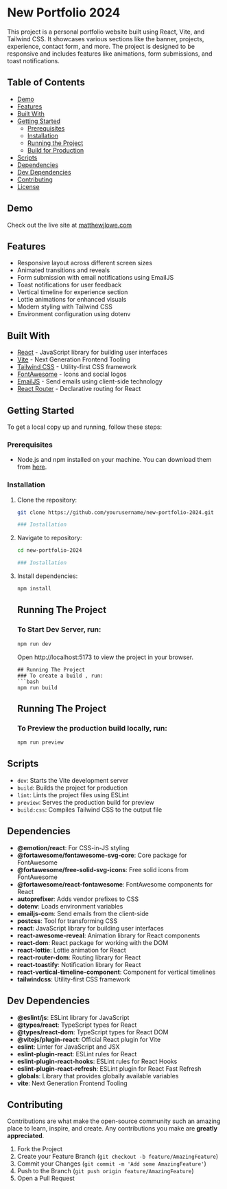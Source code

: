 # New Portfolio 2024

This project is a personal portfolio website built using React, Vite, and Tailwind CSS. It showcases various sections like the banner, projects, experience, contact form, and more. The project is designed to be responsive and includes features like animations, form submissions, and toast notifications.

## Table of Contents
- [Demo](#demo)
- [Features](#features)
- [Built With](#built-with)
- [Getting Started](#getting-started)
  - [Prerequisites](#prerequisites)
  - [Installation](#installation)
  - [Running the Project](#running-the-project)
  - [Build for Production](#build-for-production)
- [Scripts](#scripts)
- [Dependencies](#dependencies)
- [Dev Dependencies](#dev-dependencies)
- [Contributing](#contributing)
- [License](#license)

## Demo
Check out the live site at [matthewjlowe.com](https://matthewjlowe.com)

## Features
- Responsive layout across different screen sizes
- Animated transitions and reveals
- Form submission with email notifications using EmailJS
- Toast notifications for user feedback
- Vertical timeline for experience section
- Lottie animations for enhanced visuals
- Modern styling with Tailwind CSS
- Environment configuration using dotenv

## Built With
- [React](https://reactjs.org/) - JavaScript library for building user interfaces
- [Vite](https://vitejs.dev/) - Next Generation Frontend Tooling
- [Tailwind CSS](https://tailwindcss.com/) - Utility-first CSS framework
- [FontAwesome](https://fontawesome.com/) - Icons and social logos
- [EmailJS](https://www.emailjs.com/) - Send emails using client-side technology
- [React Router](https://reactrouter.com/) - Declarative routing for React

## Getting Started
To get a local copy up and running, follow these steps:

### Prerequisites
- Node.js and npm installed on your machine. You can download them from [here](https://nodejs.org/).

### Installation
1. Clone the repository:
   ```bash
   git clone https://github.com/yourusername/new-portfolio-2024.git

   ### Installation
2. Navigate to repository:
   ```bash
   cd new-portfolio-2024

   ### Installation
3. Install dependencies:
   ```bash
   npm install

    ```
    ## Running The Project
    ### To Start Dev Server, run:
    ```bash
    npm run dev
    ```
    Open http://localhost:5173 to view the project in your browser.

    ```
    ## Running The Project
    ### To create a build , run:
    ```bash
    npm run build

    ```
    ## Running The Project
    ### To Preview the production build locally, run:
    ```bash
    npm run preview


## Scripts
- `dev`: Starts the Vite development server
- `build`: Builds the project for production
- `lint`: Lints the project files using ESLint
- `preview`: Serves the production build for preview
- `build:css`: Compiles Tailwind CSS to the output file

## Dependencies
- **@emotion/react**: For CSS-in-JS styling
- **@fortawesome/fontawesome-svg-core**: Core package for FontAwesome
- **@fortawesome/free-solid-svg-icons**: Free solid icons from FontAwesome
- **@fortawesome/react-fontawesome**: FontAwesome components for React
- **autoprefixer**: Adds vendor prefixes to CSS
- **dotenv**: Loads environment variables
- **emailjs-com**: Send emails from the client-side
- **postcss**: Tool for transforming CSS
- **react**: JavaScript library for building user interfaces
- **react-awesome-reveal**: Animation library for React components
- **react-dom**: React package for working with the DOM
- **react-lottie**: Lottie animation for React
- **react-router-dom**: Routing library for React
- **react-toastify**: Notification library for React
- **react-vertical-timeline-component**: Component for vertical timelines
- **tailwindcss**: Utility-first CSS framework

## Dev Dependencies
- **@eslint/js**: ESLint library for JavaScript
- **@types/react**: TypeScript types for React
- **@types/react-dom**: TypeScript types for React DOM
- **@vitejs/plugin-react**: Official React plugin for Vite
- **eslint**: Linter for JavaScript and JSX
- **eslint-plugin-react**: ESLint rules for React
- **eslint-plugin-react-hooks**: ESLint rules for React Hooks
- **eslint-plugin-react-refresh**: ESLint plugin for React Fast Refresh
- **globals**: Library that provides globally available variables
- **vite**: Next Generation Frontend Tooling

## Contributing
Contributions are what make the open-source community such an amazing place to learn, inspire, and create. Any contributions you make are **greatly appreciated**.

1. Fork the Project
2. Create your Feature Branch (`git checkout -b feature/AmazingFeature`)
3. Commit your Changes (`git commit -m 'Add some AmazingFeature'`)
4. Push to the Branch (`git push origin feature/AmazingFeature`)
5. Open a Pull Request
